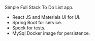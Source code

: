 Simple Full Stack To Do List app.

- React JS and Materials UI for UI.
- Spring Boot for service.
- Spock for tests.
- MySql Docker image for persistence. 




